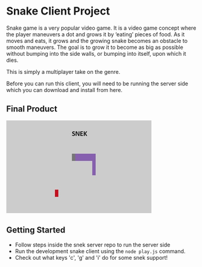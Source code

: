 # Snake Client Project

Snake game is a very popular video game. It is a video game concept where the player maneuvers a dot and grows it by ‘eating’ pieces of food. As it moves and eats, it grows and the growing snake becomes an obstacle to smooth maneuvers. The goal is to grow it to become as big as possible without bumping into the side walls, or bumping into itself, upon which it dies.

This is simply a multiplayer take on the genre.

Before you can run this client, you will need to be running the server side which you can download and install from here. 

## Final Product

!["screenshot of the snek game live in action"](./assets/image.png)


## Getting Started

- Follow steps inside the snek server repo to run the server side
- Run the development snake client using the `node play.js` command.
- Check out what keys 'c', 'g' and 'i' do for some snek support!